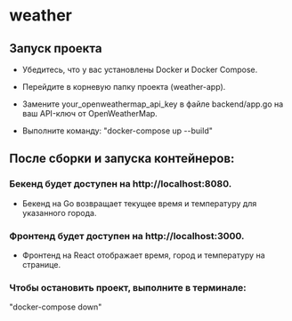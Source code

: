 # weather
## Запуск проекта
* Убедитесь, что у вас установлены Docker и Docker Compose.

* Перейдите в корневую папку проекта (weather-app).

* Замените your_openweathermap_api_key в файле backend/app.go на ваш API-ключ от OpenWeatherMap.

* Выполните команду:
"docker-compose up --build"

## После сборки и запуска контейнеров:

### Бекенд будет доступен на http://localhost:8080.
* Бекенд на Go возвращает текущее время и температуру для указанного города.

### Фронтенд будет доступен на http://localhost:3000.
* Фронтенд на React отображает время, город и температуру на странице.

### Чтобы остановить проект, выполните в терминале:
"docker-compose down"